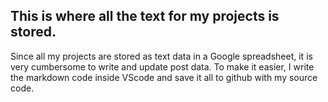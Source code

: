 ## This is where all the text for my projects is stored.

Since all my projects are stored as text data in a Google spreadsheet, it is very cumbersome to write and update post data. To make it easier, I write the markdown code inside VScode and save it all to github with my source code. 